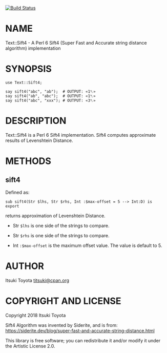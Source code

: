 [![Build Status](https://travis-ci.org/titsuki/p6-Text-Sift4.svg?branch=master)](https://travis-ci.org/titsuki/p6-Text-Sift4)

NAME
====

Text::Sift4 - A Perl 6 Sift4 (Super Fast and Accurate string distance algorithm) implementation

SYNOPSIS
========

    use Text::Sift4;

    say sift4("abc", "ab");  # OUTPUT: «1␤»
    say sift4("ab", "abc");  # OUTPUT: «1␤»
    say sift4("abc", "xxx"); # OUTPUT: «3␤»

DESCRIPTION
===========

Text::Sift4 is a Perl 6 Sift4 implementation. Sift4 computes approximate results of Levenshtein Distance.

METHODS
=======

sift4
-----

Defined as:

    sub sift4(Str $lhs, Str $rhs, Int :$max-offset = 5 --> Int:D) is export

returns approximation of Levenshtein Distance.

  * Str `$lhs` is one side of the strings to compare.

  * Str `$rhs` is one side of the strings to compare.

  * Int `:$max-offset` is the maximum offset value. The value is default to 5.

AUTHOR
======

Itsuki Toyota <titsuki@cpan.org>

COPYRIGHT AND LICENSE
=====================

Copyright 2018 Itsuki Toyota

Sift4 Algorithm was invented by Siderite, and is from: https://siderite.dev/blog/super-fast-and-accurate-string-distance.html

This library is free software; you can redistribute it and/or modify it under the Artistic License 2.0.

